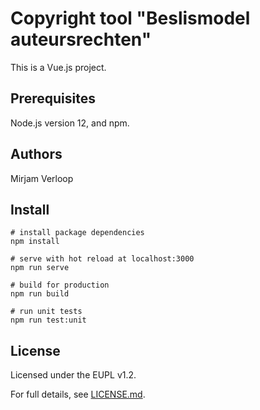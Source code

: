 # Copyright tool "Beslismodel auteursrechten"
This is a Vue.js project. 

## Prerequisites

Node.js version 12, and npm.

## Authors
Mirjam Verloop

## Install
```shell
# install package dependencies
npm install

# serve with hot reload at localhost:3000
npm run serve

# build for production
npm run build

# run unit tests
npm run test:unit

```

## License

Licensed under the EUPL v1.2.

For full details, see [LICENSE.md](LICENSE.md).


